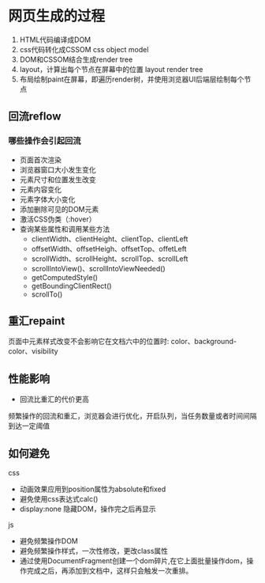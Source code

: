 # 网页生成的过程

1. HTML代码编译成DOM
2. css代码转化成CSSOM css object model
3. DOM和CSSOM结合生成render tree
4. layout，计算出每个节点在屏幕中的位置 layout render tree
5. 布局绘制paint在屏幕，即遍历render树，并使用浏览器UI后端层绘制每个节点

## 回流reflow

### 哪些操作会引起回流

* 页面首次渲染
* 浏览器窗口大小发生变化
* 元素尺寸和位置发生改变
* 元素内容变化
* 元素字体大小变化
* 添加删除可见的DOM元素
* 激活CSS伪类（:hover）
* 查询某些属性和调用某些方法
  * clientWidth、clientHeight、clientTop、clientLeft
  * offsetWidth、offsetHeigh、offsetTop、offetLeft
  * scrollWidth、scrollHeight、scrollTop、scrollLeft
  * scrollIntoView()、scrollIntoViewNeeded()
  * getComputedStyle()
  * getBoundingClientRect()
  * scrollTo()

## 重汇repaint

页面中元素样式改变不会影响它在文档六中的位置时: color、background-color、visibility

## 性能影响

* 回流比重汇的代价更高

频繁操作的回流和重汇，浏览器会进行优化，开启队列，当任务数量或者时间间隔到达一定阈值

## 如何避免

css

* 动画效果应用到position属性为absolute和fixed
* 避免使用css表达式calc()
* display:none 隐藏DOM，操作完之后再显示

js

* 避免频繁操作DOM
* 避免频繁操作样式，一次性修改，更改class属性
* 通过使用DocumentFragment创建一个dom碎片,在它上面批量操作dom，操作完成之后，再添加到文档中，这样只会触发一次重排。
